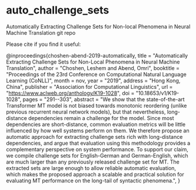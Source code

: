 # auto_challenge_sets
Automatically Extracting Challenge Sets for Non-local Phenomena in Neural Machine Translation git repo

Please cite if you find it useful:

@inproceedings{choshen-abend-2019-automatically,
    title = "Automatically Extracting Challenge Sets for Non-Local Phenomena in Neural Machine Translation",
    author = "Choshen, Leshem  and
      Abend, Omri",
    booktitle = "Proceedings of the 23rd Conference on Computational Natural Language Learning (CoNLL)",
    month = nov,
    year = "2019",
    address = "Hong Kong, China",
    publisher = "Association for Computational Linguistics",
    url = "https://www.aclweb.org/anthology/K19-1028",
    doi = "10.18653/v1/K19-1028",
    pages = "291--303",
    abstract = "We show that the state-of-the-art Transformer MT model is not biased towards monotonic reordering (unlike previous recurrent neural network models), but that nevertheless, long-distance dependencies remain a challenge for the model. Since most dependencies are short-distance, common evaluation metrics will be little influenced by how well systems perform on them. We therefore propose an automatic approach for extracting challenge sets rich with long-distance dependencies, and argue that evaluation using this methodology provides a complementary perspective on system performance. To support our claim, we compile challenge sets for English-German and German-English, which are much larger than any previously released challenge set for MT. The extracted sets are large enough to allow reliable automatic evaluation, which makes the proposed approach a scalable and practical solution for evaluating MT performance on the long-tail of syntactic phenomena.",
}
